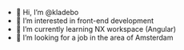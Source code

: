 - 👋 Hi, I’m @kladebo
- 👀 I’m interested in front-end development
- 🌱 I’m currently learning NX workspace (Angular)
- 💞️ I’m looking for a job in the area of Amsterdam


<!---
kladebo/kladebo is a ✨ special ✨ repository because its `README.md` (this file) appears on your GitHub profile.
You can click the Preview link to take a look at your changes.
--->
